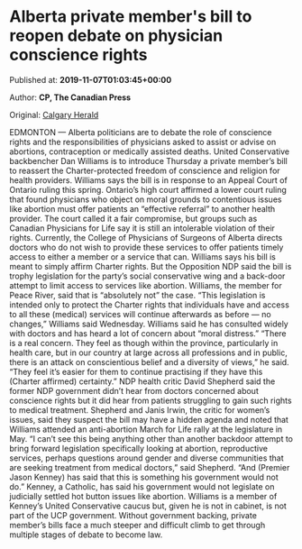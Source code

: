 
# Alberta private member's bill to reopen debate on physician conscience rights

Published at: **2019-11-07T01:03:45+00:00**

Author: **CP, The Canadian Press**

Original: [Calgary Herald](https://calgaryherald.com/news/politics/alberta-private-members-bill-to-reopen-debate-on-physician-conscience-rights)

EDMONTON — Alberta politicians are to debate the role of conscience rights and the responsibilities of physicians asked to assist or advise on abortions, contraception or medically assisted deaths.
United Conservative backbencher Dan Williams is to introduce Thursday a private member’s bill to reassert the Charter-protected freedom of conscience and religion for health providers.
Williams says the bill is in response to an Appeal Court of Ontario ruling this spring.
Ontario’s high court affirmed a lower court ruling that found physicians who object on moral grounds to contentious issues like abortion must offer patients an “effective referral” to another health provider.
The court called it a fair compromise, but groups such as Canadian Physicians for Life say it is still an intolerable violation of their rights.
Currently, the College of Physicians of Surgeons of Alberta directs doctors who do not wish to provide these services to offer patients timely access to either a member or a service that can.
Williams says his bill is meant to simply affirm Charter rights. But the Opposition NDP said the bill is trophy legislation for the party’s social conservative wing and a back-door attempt to limit access to services like abortion.
Williams, the member for Peace River, said that is “absolutely not” the case.
“This legislation is intended only to protect the Charter rights that individuals have and access to all these (medical) services will continue afterwards as before — no changes,” Williams said Wednesday.
Williams said he has consulted widely with doctors and has heard a lot of concern about “moral distress.”
“There is a real concern. They feel as though within the province, particularly in health care, but in our country at large across all professions and in public, there is an attack on conscientious belief and a diversity of views,” he said.
“They feel it’s easier for them to continue practising if they have this (Charter affirmed) certainty.”
NDP health critic David Shepherd said the former NDP government didn’t hear from doctors concerned about conscience rights but it did hear from patients struggling to gain such rights to medical treatment.
Shepherd and Janis Irwin, the critic for women’s issues, said they suspect the bill may have a hidden agenda and noted that Williams attended an anti-abortion March for Life rally at the legislature in May.
“I can’t see this being anything other than another backdoor attempt to bring forward legislation specifically looking at abortion, reproductive services, perhaps questions around gender and diverse communities that are seeking treatment from medical doctors,” said Shepherd.
“And (Premier Jason Kenney) has said that this is something his government would not do.”
Kenney, a Catholic, has said his government would not legislate on judicially settled hot button issues like abortion.
Williams is a member of Kenney’s United Conservative caucus but, given he is not in cabinet, is not part of the UCP government.
Without government backing, private member’s bills face a much steeper and difficult climb to get through multiple stages of debate to become law.
